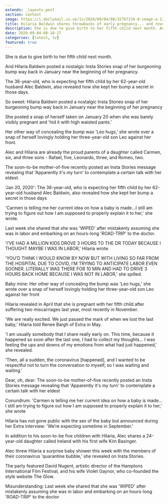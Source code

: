 ```yaml
---
extends: _layouts.post
section: content
image: https://i.dailymail.co.uk/1s/2020/09/04/08/32767234-0-image-a-123_1599202896636.jpg 
title: Hilaria Baldwin shares throwbacks of early pregnancy... and reveals her tricks for hiding her bump 
description: She is due to give birth to her fifth child next month. And Hilaria Baldwin posted a nostalgic Insta Stories snap of her burgeoning bump way back in January near the beginning of her pregnancy. 
date: 2020-09-04-08-10-27 
categories: [latest, tv] 
featured: true 
--- 
```

She is due to give birth to her fifth child next month.

And Hilaria Baldwin posted a nostalgic Insta Stories snap of her burgeoning bump way back in January near the beginning of her pregnancy.

The 36-year-old, who is expecting her fifth child by her 62-year-old husband Alec Baldwin, also revealed how she kept her bump a secret in those days.

So sweet: Hilaria Baldwin posted a nostalgic Insta Stories snap of her burgeoning bump way back in January near the beginning of her pregnancy

She posted a snap of herself taken on January 20 when she was barely visibly pregnant and 'hid it with high waisted pants.'

Her other way of concealing the bump was 'Leo hugs,' she wrote over a snap of herself lovingly holding her three-year-old son Leo against her front.

Alec and Hilaria are already the proud parents of a daughter called Carmen, six, and three sons - Rafael, five, Leonardo, three, and Romeo, two.

The soon-to-be mother-of-five recently posted an Insta Stories message revealing that 'Apparently it's my turn' to contemplate a certain talk with her eldest.

'Jan 20, 2020': The 36-year-old, who is expecting her fifth child by her 62-year-old husband Alec Baldwin, also revealed how she kept her bump a secret in those days

'Carmen is telling me her current idea on how a baby is made…I still am trying to figure out how I am supposed to properly explain it to her,' she wrote.

Last week she shared that she was 'WIPED' after mistakenly assuming she was in labor and embarking on an hours-long 'ROAD-TRIP' to the doctor.

'I’VE HAD A MILLION KIDS DROVE 3 HOURS TO THE DR TODAY BECAUSE I THOUGHT MAYBE I WAS IN LABOR,' Hilaria wrote.

'YOU’D THINK I WOULD KNOW BY NOW BUT WITH LIVING SO FAR FROM THE HOSPITAL DUE TO COVID, I’M TRYING TO ANTICIPATE LABOR EVEN SOONER. LITERALLY WAS THERE FOR 10 MIN AND HAD TO DRIVE 3 HOURS BACK HOME BECAUSE I WAS NOT IN LABOR,' she spilled.

Baby mine: Her other way of concealing the bump was 'Leo hugs,' she wrote over a snap of herself lovingly holding her three-year-old son Leo against her front

Hilaria revealed in April that she is pregnant with her fifth child after suffering two miscarriages last year, most recently in November.

'We are really excited. We just passed the mark of when we lost the last baby,' Hilaria told Renee Bargh of Extra in May. 

'I am usually somebody that I share really early on. This time, because it happened so soon after the last one, I had to collect my thoughts… I was feeling the ups and downs of my emotions from what had just happened,' she revealed.

'Then, all a sudden, the coronavirus [happened], and I wanted to be respectful not to turn the conversation to myself, so I was waiting and waiting.'

Dear, oh, dear: The soon-to-be mother-of-five recently posted an Insta Stories message revealing that 'Apparently it's my turn' to contemplate a certain talk with her eldest

Conundrum: 'Carmen is telling me her current idea on how a baby is made…I still am trying to figure out how I am supposed to properly explain it to her,' she wrote

Hilaria has not gone public with the sex of the baby but announced during her Extra interview: 'We’re expecting sometime in September.' 

In addition to his soon-to-be five children with Hilaria, Alec shares a 24-year-old daughter called Ireland with his first wife Kim Basinger.

Alec threw Hilaria a surprise baby shower this week with the members of their coronavirus 'quarantine bubble,' she revealed on Insta Stories. 

The party featured David Nugent, artistic director of the Hamptons International Film Festival, and his wife Violet Gaynor, who co-founded the style website The Glow. 

Misunderstanding: Last week she shared that she was 'WIPED' after mistakenly assuming she was in labor and embarking on an hours-long 'ROAD-TRIP' to the doctor

